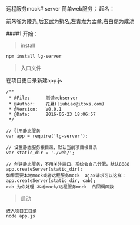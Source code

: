 远程服务mock# server
简单web服务；
起名：

前朱雀为陵光,后玄武为执名,左青龙为孟章,右白虎为咸池

####1.开始：
>install

```
npm install lg-server
```
>入口文件

在项目更目录新建app.js

```
/**
 * @File:      测试webserver
 * @Author:    花夏(liubiao@itoxs.com)
 * @Version:   V0.0.1
 * @Date:      2016-05-23 18:06:57
 */
 
// 引用静态服务
var app = require('lg-server');

// 设置静态服务根目录，默认当前项目根目录
var static_dir = './web/';

// 创建静态服务，不用关注端口，系统会自己分配，默认8888
app.createServer(static_dir);
如果需要本地mock或者远程服务mock  ajax请求可以这样：
app.createServer(static_dir, cab);
cab 为你处理 本地mock/远程服务mock  的回调函数
```
>启动

```
进入项目主目录
node app.js

```